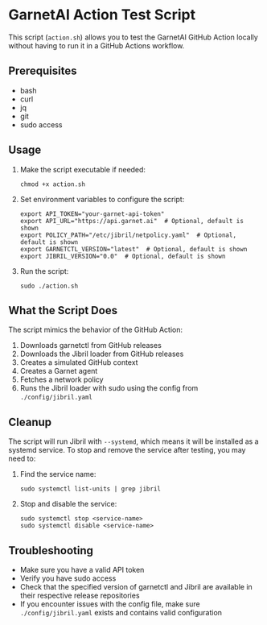 # GarnetAI Action Test Script

This script (`action.sh`) allows you to test the GarnetAI GitHub Action locally without having to run it in a GitHub Actions workflow.

## Prerequisites

- bash
- curl
- jq
- git
- sudo access

## Usage

1. Make the script executable if needed:
   ```
   chmod +x action.sh
   ```

2. Set environment variables to configure the script:
   ```
   export API_TOKEN="your-garnet-api-token"
   export API_URL="https://api.garnet.ai"  # Optional, default is shown
   export POLICY_PATH="/etc/jibril/netpolicy.yaml"  # Optional, default is shown
   export GARNETCTL_VERSION="latest"  # Optional, default is shown
   export JIBRIL_VERSION="0.0"  # Optional, default is shown
   ```

3. Run the script:
   ```
   sudo ./action.sh
   ```

## What the Script Does

The script mimics the behavior of the GitHub Action:

1. Downloads garnetctl from GitHub releases
2. Downloads the Jibril loader from GitHub releases
3. Creates a simulated GitHub context
4. Creates a Garnet agent
5. Fetches a network policy
6. Runs the Jibril loader with sudo using the config from `./config/jibril.yaml`

## Cleanup

The script will run Jibril with `--systemd`, which means it will be installed as a systemd service. To stop and remove the service after testing, you may need to:

1. Find the service name:
   ```
   sudo systemctl list-units | grep jibril
   ```

2. Stop and disable the service:
   ```
   sudo systemctl stop <service-name>
   sudo systemctl disable <service-name>
   ```

## Troubleshooting

- Make sure you have a valid API token
- Verify you have sudo access
- Check that the specified version of garnetctl and Jibril are available in their respective release repositories
- If you encounter issues with the config file, make sure `./config/jibril.yaml` exists and contains valid configuration